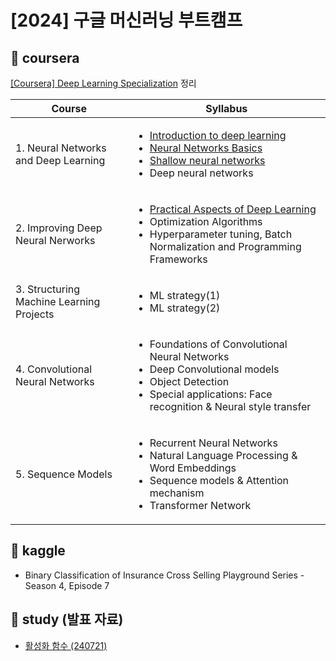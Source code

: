 # [2024] 구글 머신러닝 부트캠프
## 🍒 coursera
[[Coursera] Deep Learning Specialization](https://www.coursera.org/specializations/deep-learning) 정리

|Course|Syllabus|
|---|---|
|1. Neural Networks and Deep Learning|<ul> <li>[Introduction to deep learning](https://github.com/dpwls02142/google-ml-bootcamp/blob/main/coursera/%EC%8B%A0%EA%B2%BD%EB%A7%9D%20%EB%B0%8F%20%EB%94%A5%EB%9F%AC%EB%8B%9D/1%EC%A3%BC%EC%B0%A8.md)</li> <li>[Neural Networks Basics](https://github.com/dpwls02142/google-ml-bootcamp/blob/main/coursera/%EC%8B%A0%EA%B2%BD%EB%A7%9D%20%EB%B0%8F%20%EB%94%A5%EB%9F%AC%EB%8B%9D/2%EC%A3%BC%EC%B0%A8.md)</li> <li>[Shallow neural networks](https://github.com/dpwls02142/google-ml-bootcamp/blob/main/coursera/%EC%8B%A0%EA%B2%BD%EB%A7%9D%20%EB%B0%8F%20%EB%94%A5%EB%9F%AC%EB%8B%9D/3%EC%A3%BC%EC%B0%A8.md)</li> <li>Deep neural networks</li> </ul>|
|2. Improving Deep Neural Nerworks|<ul><li>[Practical Aspects of Deep Learning](https://github.com/dpwls02142/google-ml-bootcamp/blob/main/coursera/%EC%8B%AC%EC%B8%B5%20%EC%8B%A0%EA%B2%BD%EB%A7%9D%20%EA%B0%9C%EC%84%A0%ED%95%98%EA%B8%B0/1%EC%A3%BC%EC%B0%A8.md)</li> <li>Optimization Algorithms</li> <li>Hyperparameter tuning, Batch Normalization and Programming Frameworks</li></ul>|
|3. Structuring Machine Learning Projects|<ul><li>ML strategy(1)</li> <li>ML strategy(2)</li></ul>|
|4. Convolutional Neural Networks|<ul><li>Foundations of Convolutional Neural Networks</li> <li>Deep Convolutional models</li><li>Object Detection</li><li>Special applications: Face recognition & Neural style transfer</li></ul>|
|5. Sequence Models|<ul><li>Recurrent Neural Networks</li><li>Natural Language Processing & Word Embeddings</li><li>Sequence models & Attention mechanism</li><li>Transformer Network</li></ul>|

## 🍒 kaggle
- Binary Classification of Insurance Cross Selling Playground Series - Season 4, Episode 7

## 🍒 study (발표 자료)
- [활성화 함수 (240721)](https://github.com/dpwls02142/google-ml-bootcamp/blob/main/study/%ED%99%9C%EC%84%B1%ED%99%94%20%ED%95%A8%EC%88%98_240721.pdf)